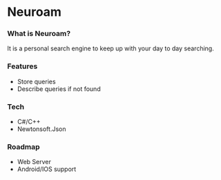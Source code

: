 # Neuroam

### What is Neuroam?
It is a personal search engine to keep up with your day to day searching.

### Features
* Store queries
* Describe queries if not found

### Tech
* C#/C++
* Newtonsoft.Json

### Roadmap
* Web Server
* Android/IOS support
